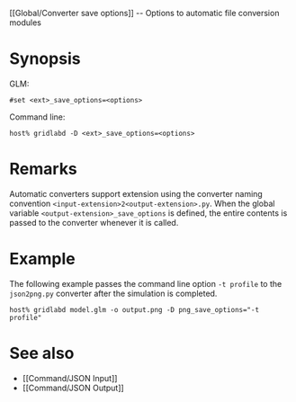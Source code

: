 [[Global/Converter save options]] -- Options to automatic file conversion modules

# Synopsis
GLM:
~~~
#set <ext>_save_options=<options>
~~~
Command line:
~~~
host% gridlabd -D <ext>_save_options=<options>
~~~

# Remarks

Automatic converters support extension using the converter naming convention `<input-extension>2<output-extension>.py`.  When the global variable `<output-extension>_save_options` is defined, the entire contents is passed to the converter whenever it is called.

# Example

The following example passes the command line option `-t profile` to the `json2png.py` converter after the simulation is completed.
~~~
host% gridlabd model.glm -o output.png -D png_save_options="-t profile"
~~~

# See also

* [[Command/JSON Input]]
* [[Command/JSON Output]]

